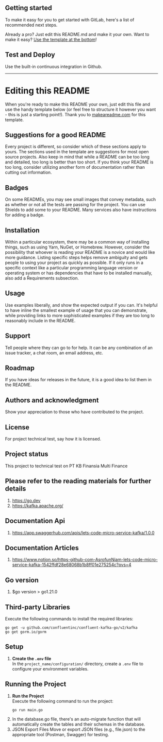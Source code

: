 ## Getting started
To make it easy for you to get started with GitLab, here's a list of recommended next steps.

Already a pro? Just edit this README.md and make it your own. Want to make it easy? [Use the template at the bottom](#editing-this-readme)!

## Test and Deploy
Use the built-in continuous integration in Github. 

***

# Editing this README
When you're ready to make this README your own, just edit this file and use the handy template below (or feel free to structure it however you want - this is just a starting point!). Thank you to [makeareadme.com](https://www.makeareadme.com/) for this template.

## Suggestions for a good README
Every project is different, so consider which of these sections apply to yours. The sections used in the template are suggestions for most open source projects. Also keep in mind that while a README can be too long and detailed, too long is better than too short. If you think your README is too long, consider utilizing another form of documentation rather than cutting out information.

 
## Badges
On some READMEs, you may see small images that convey metadata, such as whether or not all the tests are passing for the project. You can use Shields to add some to your README. Many services also have instructions for adding a badge.

## Installation
Within a particular ecosystem, there may be a common way of installing things, such as using Yarn, NuGet, or Homebrew. However, consider the possibility that whoever is reading your README is a novice and would like more guidance. Listing specific steps helps remove ambiguity and gets people to using your project as quickly as possible. If it only runs in a specific context like a particular programming language version or operating system or has dependencies that have to be installed manually, also add a Requirements subsection.

## Usage
Use examples liberally, and show the expected output if you can. It's helpful to have inline the smallest example of usage that you can demonstrate, while providing links to more sophisticated examples if they are too long to reasonably include in the README.

## Support
Tell people where they can go to for help. It can be any combination of an issue tracker, a chat room, an email address, etc.

## Roadmap
If you have ideas for releases in the future, it is a good idea to list them in the README. 

## Authors and acknowledgment
Show your appreciation to those who have contributed to the project.

## License
For project technical test, say how it is licensed.

## Project status
This project to technical test on  PT KB Finansia Multi Finance

## Please refer to the reading materials for further details
1. https://go.dev 
2. https://kafka.apache.org/

## Documentation Api
1. https://app.swaggerhub.com/apis/lets-code-micro-service-kafka/1.0.0

## Documentation Articles
1. https://www.notion.so/https-github-com-AsrofunNiam-lets-code-micro-service-kafka-1542ffdf28e68068b1b8ff01e275254c?pvs=4

## Go version 
1. $go version > go1.21.0

## Third-party Libraries
Execute the following commands to install the required libraries: 

```shellscript
go get -u github.com/confluentinc/confluent-kafka-go/v2/kafka
go get gorm.io/gorm 
```
   
## Setup
1. **Create the `.env` file**  
   In the `project_name/configuration/` directory, create a `.env` file to configure your environment variables.

## Running the Project
1. **Run the Project**  
   Execute the following command to run the project:
   ```bash
   go run main.go 

2. In the database.go file, there's an auto-migrate function that will automatically create the tables and their schemas in the database. 
3. JSON Export Files
    Move or export JSON files (e.g., file.json) to the appropriate tool (Postman, Swagger) for testing.
